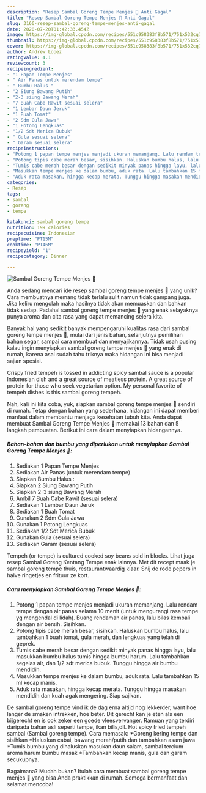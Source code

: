```yaml
---
description: "Resep Sambal Goreng Tempe Menjes 🍛 Anti Gagal"
title: "Resep Sambal Goreng Tempe Menjes 🍛 Anti Gagal"
slug: 3166-resep-sambal-goreng-tempe-menjes-anti-gagal
date: 2020-07-20T01:42:33.454Z
image: https://img-global.cpcdn.com/recipes/551c958383f8b571/751x532cq70/sambal-goreng-tempe-menjes-🍛-foto-resep-utama.jpg
thumbnail: https://img-global.cpcdn.com/recipes/551c958383f8b571/751x532cq70/sambal-goreng-tempe-menjes-🍛-foto-resep-utama.jpg
cover: https://img-global.cpcdn.com/recipes/551c958383f8b571/751x532cq70/sambal-goreng-tempe-menjes-🍛-foto-resep-utama.jpg
author: Andrew Lopez
ratingvalue: 4.1
reviewcount: 3
recipeingredient:
- "1 Papan Tempe Menjes"
- " Air Panas untuk merendam tempe"
- " Bumbu Halus "
- "2 Siung Bawang Putih"
- "2-3 siung Bawang Merah"
- "7 Buah Cabe Rawit sesuai selera"
- "1 Lembar Daun Jeruk"
- "1 Buah Tomat"
- "2 Sdm Gula Jawa"
- "1 Potong Lengkuas"
- "1/2 Sdt Merica Bubuk"
- " Gula sesuai selera"
- " Garam sesuai selera"
recipeinstructions:
- "Potong 1 papan tempe menjes menjadi ukuran memanjang. Lalu rendam tempe dengan air panas selama 10 menit (untuk mengurangi rasa tempe yg mengendal di lidah). Buang rendaman air panas, lalu bilas kembali dengan air bersih. Sisihkan."
- "Potong tipis cabe merah besar, sisihkan. Haluskan bumbu halus, lalu tambahkan 1 buah tomat, gula merah, dan lengkuas yang telah di geprek."
- "Tumis cabe merah besar dengan sedikit minyak panas hingga layu, lalu masukkan bumbu halus tumis hingga bumbu harum. Lalu tambahkan segelas air, dan 1/2 sdt merica bubuk. Tunggu hingga air bumbu mendidih."
- "Masukkan tempe menjes ke dalam bumbu, aduk rata. Lalu tambahkan 15 ml kecap manis."
- "Aduk rata masakan, hingga kecap merata. Tunggu hingga masakan mendidih dan kuah agak mengering. Siap sajikan."
categories:
- Resep
tags:
- sambal
- goreng
- tempe

katakunci: sambal goreng tempe 
nutrition: 199 calories
recipecuisine: Indonesian
preptime: "PT15M"
cooktime: "PT46M"
recipeyield: "1"
recipecategory: Dinner

---
```



![Sambal Goreng Tempe Menjes 🍛](https://img-global.cpcdn.com/recipes/551c958383f8b571/751x532cq70/sambal-goreng-tempe-menjes-🍛-foto-resep-utama.jpg)

Anda sedang mencari ide resep sambal goreng tempe menjes 🍛 yang unik? Cara membuatnya memang tidak terlalu sulit namun tidak gampang juga. Jika keliru mengolah maka hasilnya tidak akan memuaskan dan bahkan tidak sedap. Padahal sambal goreng tempe menjes 🍛 yang enak selayaknya punya aroma dan cita rasa yang dapat memancing selera kita.

Banyak hal yang sedikit banyak mempengaruhi kualitas rasa dari sambal goreng tempe menjes 🍛, mulai dari jenis bahan, selanjutnya pemilihan bahan segar, sampai cara membuat dan menyajikannya. Tidak usah pusing kalau ingin menyiapkan sambal goreng tempe menjes 🍛 yang enak di rumah, karena asal sudah tahu triknya maka hidangan ini bisa menjadi sajian spesial.

Crispy fried tempeh is tossed in addicting spicy sambal sauce is a popular Indonesian dish and a great source of meatless protein. A great source of protein for those who seek vegetarian option. My personal favorite of tempeh dishes is this sambal goreng tempeh.


Nah, kali ini kita coba, yuk, siapkan sambal goreng tempe menjes 🍛 sendiri di rumah. Tetap dengan bahan yang sederhana, hidangan ini dapat memberi manfaat dalam membantu menjaga kesehatan tubuh kita. Anda dapat membuat Sambal Goreng Tempe Menjes 🍛 memakai 13 bahan dan 5 langkah pembuatan. Berikut ini cara dalam menyiapkan hidangannya.

<!--inarticleads1-->

##### Bahan-bahan dan bumbu yang diperlukan untuk menyiapkan Sambal Goreng Tempe Menjes 🍛:

1. Sediakan 1 Papan Tempe Menjes
1. Sediakan  Air Panas (untuk merendam tempe)
1. Siapkan  Bumbu Halus :
1. Siapkan 2 Siung Bawang Putih
1. Siapkan 2-3 siung Bawang Merah
1. Ambil 7 Buah Cabe Rawit (sesuai selera)
1. Sediakan 1 Lembar Daun Jeruk
1. Sediakan 1 Buah Tomat
1. Gunakan 2 Sdm Gula Jawa
1. Gunakan 1 Potong Lengkuas
1. Sediakan 1/2 Sdt Merica Bubuk
1. Gunakan  Gula (sesuai selera)
1. Sediakan  Garam (sesuai selera)


Tempeh (or tempe) is cultured cooked soy beans sold in blocks. Lihat juga resep Sambal Goreng Kentang Tempe enak lainnya. Met dit recept maak je sambal goreng tempé thuis, restaurantwaardig klaar. Snij de rode pepers in halve ringetjes en frituur ze kort. 

<!--inarticleads2-->

##### Cara menyiapkan Sambal Goreng Tempe Menjes 🍛:

1. Potong 1 papan tempe menjes menjadi ukuran memanjang. Lalu rendam tempe dengan air panas selama 10 menit (untuk mengurangi rasa tempe yg mengendal di lidah). Buang rendaman air panas, lalu bilas kembali dengan air bersih. Sisihkan.
1. Potong tipis cabe merah besar, sisihkan. Haluskan bumbu halus, lalu tambahkan 1 buah tomat, gula merah, dan lengkuas yang telah di geprek.
1. Tumis cabe merah besar dengan sedikit minyak panas hingga layu, lalu masukkan bumbu halus tumis hingga bumbu harum. Lalu tambahkan segelas air, dan 1/2 sdt merica bubuk. Tunggu hingga air bumbu mendidih.
1. Masukkan tempe menjes ke dalam bumbu, aduk rata. Lalu tambahkan 15 ml kecap manis.
1. Aduk rata masakan, hingga kecap merata. Tunggu hingga masakan mendidih dan kuah agak mengering. Siap sajikan.


De sambal goreng tempe vind ik de dag erna altijd nog lekkerder, want hoe langer de smaken intrekken, hoe beter. Dit gerecht kan je eten als een bijgerecht en is ook zeker een goede vleesvervanger. Ramuan yang terdiri daripada bahan asli seperti tempe, ikan bilis,dll. Hot spicy fried tempeh sambal (Sambal goreng tempe). Cara memasak: *Goreng kering tempe dan sisihkan *Haluskan cabai, bawang merah/putih dan tambahkan asam jawa *Tumis bumbu yang dihaluskan masukan daun salam, sambal tercium aroma harum bumbu masak *Tambahkan kecap manis, gula dan garam secukupnya. 

Bagaimana? Mudah bukan? Itulah cara membuat sambal goreng tempe menjes 🍛 yang bisa Anda praktikkan di rumah. Semoga bermanfaat dan selamat mencoba!
